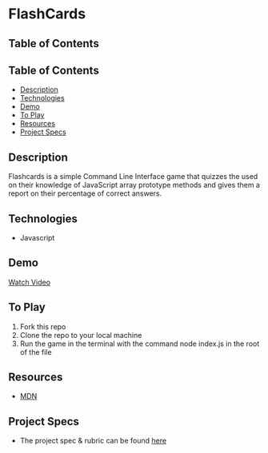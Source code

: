 # FlashCards

## Table of Contents
## Table of Contents
  - [Description](#Description)
  - [Technologies](#Technologies)
  - [Demo](#Demo)
  - [To Play](#To-Play)
  - [Resources](#Resources)
  - [Project Specs](#Project-Specs)

## Description

Flashcards is a simple Command Line Interface game that quizzes the used on their knowledge of JavaScript array prototype methods and gives them a report on their percentage of correct answers.

## Technologies
  - Javascript

## Demo
[Watch Video](https://user-images.githubusercontent.com/81662051/125014310-b2ec2200-e02a-11eb-8b18-6575c176c44c.mov)

## To Play
1. Fork this repo  
2. Clone the repo to your local machine
3. Run the game in the terminal with the command node index.js in the root of the file

## Resources
  - [MDN](http://developer.mozilla.org/en-US/)

## Project Specs
  - The project spec & rubric can be found [here](https://frontend.turing.edu/projects/flash-cards.html)
